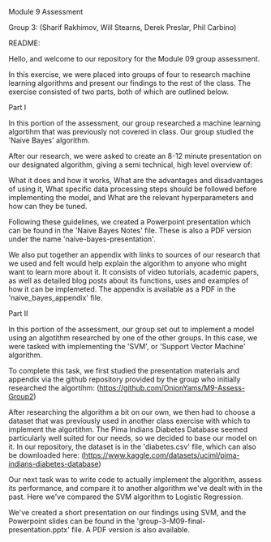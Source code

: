 Module 9 Assessment

Group 3: (Sharif Rakhimov, Will Stearns, Derek Preslar, Phil Carbino)

README:

Hello, and welcome to our repository for the Module 09 group assessment.

In this exercise, we were placed into groups of four to research machine learning algorithms and present our findings to the rest of the class. The exercise consisted of two parts, both of which are outlined below.



Part I

In this portion of the assessment, our group researched a machine learning algortihm that was previously not covered in class. Our group studied the 'Naive Bayes' algorithm.

After our research, we were asked to create an 8-12 minute presentation on our designated algorithm, giving a semi technical, high level overview of:

What it does and how it works,
What are the advantages and disadvantages of using it,
What specific data processing steps should be followed before implementing the model, and
What are the relevant hyperparameters and how can they be tuned.

Following these guidelines, we created a Powerpoint presentation which can be found in the 'Naive Bayes Notes' file. These is also a PDF version under the name 'naive-bayes-presentation'.

We also put together an appendix with links to sources of our research that we used and felt would help explain the algorithm to anyone who might want to learn more about it. It consists of video tutorials, academic papers, as well as detailed blog posts about its functions, uses and examples of how it can be implemeted. The appendix is available as a PDF in the 'naive_bayes_appendix' file.



Part II

In this portion of the assessment, our group set out to implement a model using an algotithm researched by one of the other groups. In this case, we were tasked with implementing the 'SVM', or 'Support Vector Machine' algorithm.

To complete this task, we first studied the presentation materials and appendix via the github repository provided by the group who initially researched the algortihm:
(https://github.com/OnionYams/M9-Assess-Group2)

After researching the algorithm a bit on our own, we then had to choose a dataset that was previously used in another class exercise with which to implement the algortithm. The Pima Indians Diabetes Database seemed particularly well suited for our needs, so we decided to base our model on it. In our repository, the dataset is in the 'diabetes.csv' file, which can also be downloaded here:
(https://www.kaggle.com/datasets/uciml/pima-indians-diabetes-database)

Our next task was to write code to actually implement the algorithm, assess its performance, and compare it to another algorithm we've dealt with in the past. Here we've compared the SVM algorithm to Logistic Regression.

We've created a short presentation on our findings using SVM, and the Powerpoint slides can be found in the 'group-3-M09-final-presentation.pptx' file. A PDF version is also available.
